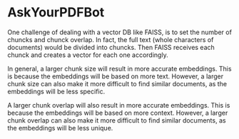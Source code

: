 # AskYourPDFBot

One challenge of dealing with a vector DB like FAISS, is to set the number of chuncks and chunck overlap. In fact, the full text (whole characters of documents) would be divided into chuncks. Then FAISS receives each chunck and creates a vector for each one accordingly. 

In general, a larger chunk size will result in more accurate embeddings. This is because the embeddings will be based on more text. However, a larger chunk size can also make it more difficult to find similar documents, as the embeddings will be less specific.

A larger chunk overlap will also result in more accurate embeddings. This is because the embeddings will be based on more context. However, a larger chunk overlap can also make it more difficult to find similar documents, as the embeddings will be less unique.
